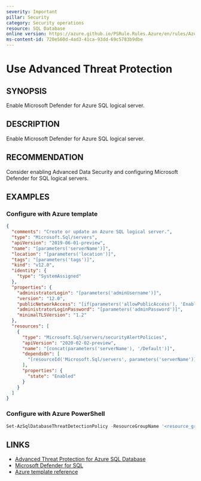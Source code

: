 ```yaml
---
severity: Important
pillar: Security
category: Security operations
resource: SQL Database
online version: https://azure.github.io/PSRule.Rules.Azure/en/rules/Azure.SQL.DefenderCloud/
ms-content-id: 720e560d-4ad3-41ca-93dd-69c5783b9dbe
---
```


# Use Advanced Threat Protection

## SYNOPSIS

Enable Microsoft Defender for Azure SQL logical server.

## DESCRIPTION

Enable Microsoft Defender for Azure SQL logical server.

## RECOMMENDATION

Consider enabling Advanced Data Security and configuring Microsoft Defender for SQL logical servers.

## EXAMPLES

### Configure with Azure template

```json
{
  "comments": "Create or update an Azure SQL logical server.",
  "type": "Microsoft.Sql/servers",
  "apiVersion": "2019-06-01-preview",
  "name": "[parameters('serverName')]",
  "location": "[parameters('location')]",
  "tags": "[parameters('tags')]",
  "kind": "v12.0",
  "identity": {
    "type": "SystemAssigned"
  },
  "properties": {
    "administratorLogin": "[parameters('adminUsername')]",
    "version": "12.0",
    "publicNetworkAccess": "[if(parameters('allowPublicAccess'), 'Enabled', 'Disabled')]",
    "administratorLoginPassword": "[parameters('adminPassword')]",
    "minimalTLSVersion": "1.2"
  },
  "resources": [
    {
      "type": "Microsoft.Sql/servers/securityAlertPolicies",
      "apiVersion": "2020-02-02-preview",
      "name": "[concat(parameters('serverName'), '/Default')]",
      "dependsOn": [
        "[resourceId('Microsoft.Sql/servers', parameters('serverName'))]"
      ],
      "properties": {
        "state": "Enabled"
      }
    }
  ]
}
```

### Configure with Azure PowerShell

```powershell
Set-AzSqlDatabaseThreatDetectionPolicy -ResourceGroupName '<resource_group>' -ServerName '<server_name>' -DatabaseName '<database>' -StorageAccountName '<account_name>' -NotificationRecipientsEmails '<email>' -EmailAdmins $False
```

## LINKS

- [Advanced Threat Protection for Azure SQL Database](https://docs.microsoft.com/azure/sql-database/sql-database-threat-detection-overview)
- [Microsoft Defender for SQL](https://learn.microsoft.com/en-us/azure/azure-sql/database/azure-defender-for-sql)
- [Azure template reference](https://docs.microsoft.com/azure/templates/microsoft.sql/servers/securityalertpolicies)

